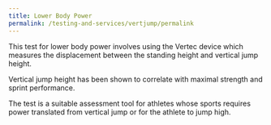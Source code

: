 ```yaml
---
title: Lower Body Power
permalink: /testing-and-services/vertjump/permalink
---
```

This test for lower body power involves using the Vertec device which measures the displacement between the standing height and vertical jump height.  

Vertical jump height has been shown to correlate with maximal strength and sprint performance.

The test is a suitable assessment tool for athletes whose sports requires power translated from vertical jump or for the athlete to jump high.